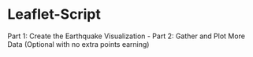 # Leaflet-Script
Part 1: Create the Earthquake Visualization -  Part 2: Gather and Plot More Data (Optional with no extra points earning)

